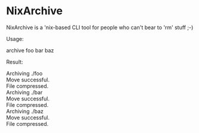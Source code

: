 NixArchive
==========

NixArchive is a 'nix-based CLI tool for people who can't bear to 'rm' stuff ;-)

Usage:

archive foo bar baz

Result:

Archiving ./foo<br>
Move successful.<br>
File compressed.<br>
Archiving ./bar<br>
Move successful.<br>
File compressed.<br>
Archiving ./baz<br>
Move successful.<br>
File compressed.<br>
